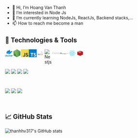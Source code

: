 - 👋 Hi, I’m Hoang Van Thanh
- 👀 I’m interested in Node Js
- 🌱 I’m currently learning NodeJs, ReactJs, Backend stacks,...
- 📫 How to reach me become a man

## 🔧 Technologies & Tools

<img align="left" alt="Docker" width="26px" src="https://raw.githubusercontent.com/github/explore/80688e429a7d4ef2fca1e82350fe8e3517d3494d/topics/docker/docker.png" />
<img align="left" alt="Laravel" width="26px" src="https://raw.githubusercontent.com/github/explore/56a826d05cf762b2b50ecbe7d492a839b04f3fbf/topics/nodejs/nodejs.png" />
<img align="left" alt="Nodejs" width="26px" src="https://raw.githubusercontent.com/github/explore/ccc16358ac4530c6a69b1b80c7223cd2744dea83/topics/javascript/javascript.png" />

<img align="left" alt="Docker" width="26px" src="https://raw.githubusercontent.com/github/explore/80688e429a7d4ef2fca1e82350fe8e3517d3494d/topics/typescript/typescript.png" />

<img align="left" alt="Nodejs" width="26px" src="https://raw.githubusercontent.com/github/explore/ccc16358ac4530c6a69b1b80c7223cd2744dea83/topics/mysql/mysql.png" />

<img align="left" alt="Nestjs" width="26px" src="https://avatars.githubusercontent.com/u/28507035?s=200&v=4" />
<img align="left" alt="Vue" width="26px" src="https://raw.githubusercontent.com/github/explore/80688e429a7d4ef2fca1e82350fe8e3517d3494d/topics/express/express.png" />
<img align="left" alt="Spring Boot" width="26px" src="https://raw.githubusercontent.com/github/explore/80688e429a7d4ef2fca1e82350fe8e3517d3494d/topics/mongodb/mongodb.png" />
<img align="left" alt="Vue" width="26px" src="https://raw.githubusercontent.com/github/explore/80688e429a7d4ef2fca1e82350fe8e3517d3494d/topics/react/react.png" />
<img align="left" alt="Vue" width="26px" src="https://raw.githubusercontent.com/github/explore/80688e429a7d4ef2fca1e82350fe8e3517d3494d/topics/redis/redis.png" />


<br />
<br />

<br />

![](https://img.shields.io/badge/Tools-Docker-blueviolet?style=flat&logo=docker&logoColor=#2496ED&color=2bbc8a)
![](https://img.shields.io/badge/Tools-Visual_Studio_Code-blueviolet?style=flat&logo=visualstudiocode&logoColor=#2496ED&color=2bbc8a)
![](https://img.shields.io/badge/Tools-GitLab-blueviolet?style=flat&logo=gitlab&logoColor=#2496ED&color=2bbc8a)
![](https://img.shields.io/badge/Tools-Postman-blueviolet?style=flat&logo=postman&logoColor=#2496ED&color=2bbc8a)

<br />


![](https://img.shields.io/badge/Tools-MySQL-blueviolet?style=flat&logo=mysql&logoColor=#4479A1&color=2bbc8a)
![](https://img.shields.io/badge/Tools-MongoDB-blueviolet?style=flat&logo=mongodb&logoColor=#2496ED&color=2bbc8a)
![](https://img.shields.io/badge/Tools-Swagger-blueviolet?style=flat&logo=swagger&logoColor=#2496ED&color=2bbc8a)


<br>

## &#x1f4c8; GitHub Stats

![thanhhv317's GitHub stats](https://github-readme-stats.vercel.app/api?username=thanhhv317&show_icons=true&theme=merko&count_private=true&include_all_commits=true)



<!-- Resources -->
<!-- Icons: https://simpleicons.org/ -->
<!-- GitHub Stats: https://github.com/anuraghazra/github-readme-stats -->
<!-- Emojis: https://emojipedia.org/emoji/ -->
<!-- HTML Emojis: https://www.fileformat.info/index.htm -->
<!-- Shields: https://shields.io/ -->
<!-- Awesome GitHub Profile README: https://github.com/abhisheknaiidu/awesome-github-profile-readme -->

<!---
thanhhv317/thanhhv317 is a ✨ special ✨ repository because its `README.md` (this file) appears on your GitHub profile.
You can click the Preview link to take a look at your changes.
--->
